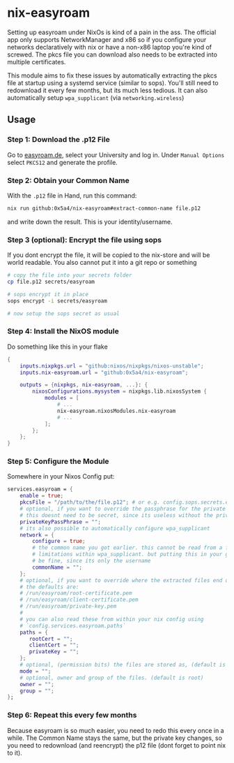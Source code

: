 # nix-easyroam

Setting up easyroam under NixOs is kind of a pain in the ass. The official app only
supports NetworkManager and x86 so if you configure your networks declaratively with nix or have
a non-x86 laptop you're kind of screwed. The pkcs file you can download also needs to be extracted
into multiple certificates.

This module aims to fix these issues by automatically extracting the pkcs file at startup using
a systemd service (similar to sops). You'll still need to redownload it every few months, but its much less tedious.
It can also automatically setup `wpa_supplicant` (via `networking.wireless`)

## Usage

### Step 1: Download the .p12 File

Go to [easyroam.de](https://easyroam.de), select your University and log in. Under `Manual Options` select `PKCS12` and generate the profile.

### Step 2: Obtain your Common Name

With the `.p12` file in Hand, run this command:

```bash
nix run github:0x5a4/nix-easyroam#extract-common-name file.p12
```

and write down the result. This is your identity/username.

### Step 3 (optional): Encrypt the file using sops

If you dont encrypt the file, it will be copied to the nix-store and will
be world readable. You also cannot put it into a git repo or something

```bash
# copy the file into your secrets folder
cp file.p12 secrets/easyroam

# sops encrypt it in place
sops encrypt -i secrets/easyroam

# now setup the sops secret as usual
```

### Step 4: Install the NixOS module

Do something like this in your flake

```nix
{
    inputs.nixpkgs.url = "github:nixos/nixpkgs/nixos-unstable";
    inputs.nix-easyroam.url = "github:0x5a4/nix-easyroam";

    outputs = {nixpkgs, nix-easyroam, ...}: {
        nixosConfigurations.mysystem = nixpkgs.lib.nixosSystem {
            modules = [
                # ...
                nix-easyroam.nixosModules.nix-easyroam
                # ...
            ];
        };
    };
}
```

### Step 5: Configure the Module

Somewhere in your Nixos Config put:

```nix
services.easyroam = {
    enable = true;
    pkcsFile = "/path/to/the/file.p12"; # or e.g. config.sops.secrets.easyroam.path
    # optional, if you want to override the passphrase for the private key file.
    # this doesnt need to be secret, since its useless without the private key file
    privateKeyPassPhrase = "";
    # its also possible to automatically configure wpa_supplicant
    network = {
        configure = true;
        # the common name you got earlier. this cannot be read from a file, due to
        # limitations within wpa_supplicant. but putting this in your git repo should
        # be fine, since its only the username
        commonName = "";
    };
    # optional, if you want to override where the extracted files end up
    # the defaults are:
    # /run/easyroam/root-certificate.pem
    # /run/easyroam/client-certificate.pem
    # /run/easyroam/private-key.pem
    #
    # you can also read these from within your nix config using
    # `config.services.easyroam.paths`
    paths = {
       rootCert = "";
       clientCert = "";
       privateKey = "";
    };
    # optional, (permission bits) the files are stored as, (default is 0400 (0r--------))
    mode = "";
    # optional, owner and group of the files. (default is root)
    owner = "";
    group = "";
};
```

### Step 6: Repeat this every few months

Because easyroam is so much easier, you need to redo this every once in a while.
The Common Name stays the same, but the private key changes, so you need to redownload (and reencrypt)
the p12 file (dont forget to point nix to it).
